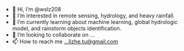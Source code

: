 - 👋 Hi, I’m @wslz208
- 👀 I’m interested in remote sensing, hydrology, and heavy rainfall. 
- 🌱 I’m currently learning about machine learning, global hydrologic model, and rainstorm objects identification.
- 💞️ I’m looking to collaborate on ...
- 📫 How to reach me ...lizhe.tu@gmail.com

<!---
wslz208/wslz208 is a ✨ special ✨ repository because its `README.md` (this file) appears on your GitHub profile.
You can click the Preview link to take a look at your changes.
--->
